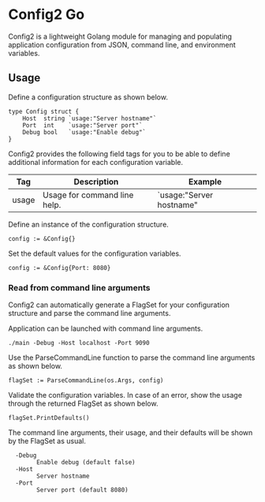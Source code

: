 # Config2 Go

Config2 is a lightweight Golang module for managing and populating application configuration from JSON, command line, and environment variables.

## Usage

Define a configuration structure as shown below.

```Golang
type Config struct {
	Host  string `usage:"Server hostname"`
	Port  int    `usage:"Server port"`
	Debug bool   `usage:"Enable debug"`
}
```

Config2 provides the following field tags for you to be able to define additional information for each configuration variable.

Tag | Description | Example
--- | --- | ---
usage | Usage for command line help. | `usage:"Server hostname"

Define an instance of the configuration structure.

```Golang
config := &Config{}
```

Set the default values for the configuration variables.

```Golang
config := &Config{Port: 8080}
```
### Read from command line arguments

Config2 can automatically generate a FlagSet for your configuration structure and parse the command line arguments.

Application can be launched with command line arguments.

```
./main -Debug -Host localhost -Port 9090
```

Use the ParseCommandLine function to parse the command line arguments as shown below.

```Golang
flagSet := ParseCommandLine(os.Args, config)
```

Validate the configuration variables. In case of an error, show the usage through the returned FlagSet as shown below.

```Golang
flagSet.PrintDefaults()
```

The command line arguments, their usage, and their defaults will be shown by the FlagSet as usual.

```
  -Debug
        Enable debug (default false)
  -Host
        Server hostname
  -Port
        Server port (default 8080)
```
